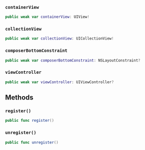 
### `containerView`

``` swift
public weak var containerView: UIView!
```

### `collectionView`

``` swift
public weak var collectionView: UICollectionView!
```

### `composerBottomConstraint`

``` swift
public weak var composerBottomConstraint: NSLayoutConstraint?
```

### `viewController`

``` swift
public weak var viewController: UIViewController?
```

## Methods

### `register()`

``` swift
public func register() 
```

### `unregister()`

``` swift
public func unregister() 
